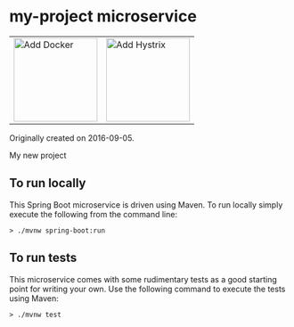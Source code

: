 
my-project microservice
===========================

<table border="0">
<tr>
  <td>
    <img width="150" alt="Add Docker" src="https://cloud.githubusercontent.com/assets/774714/18239905/3f067f88-72fd-11e6-912d-a8ddb717f53b.png">
  </td>
  <td>
    <img width="150" alt="Add Hystrix" src="https://cloud.githubusercontent.com/assets/774714/18239339/8cf177d8-72f9-11e6-987f-ada1452fcfd0.png">
  </td>
</tr>
</table>
  

Originally created on 2016-09-05.

My new project

To run locally
--------------

This Spring Boot microservice is driven using Maven. To run locally simply execute the following from the command line:

```shell
> ./mvnw spring-boot:run
```

To run tests
------------

This microservice comes with some rudimentary tests as a good starting point for writing your own. Use the following command to execute the tests using Maven:

```shell
> ./mvnw test
```
